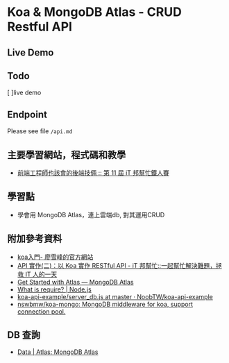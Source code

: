 
#  Koa & MongoDB Atlas - CRUD Restful API

## Live Demo

## Todo
[ ]live demo

## Endpoint
Please see file `/api.md`

## 主要學習網站，程式碼和教學
- [前端工程師也該會的後端技倆 :: 第 11 屆 iT 邦幫忙鐵人賽](https://ithelp.ithome.com.tw/users/20119970/ironman/2774)

## 學習點
- 學會用 MongoDB Atlas，連上雲端db, 對其運用CRUD



## 附加參考資料
- [koa入門- 廖雪峰的官方網站](https://www.liaoxuefeng.com/wiki/1022910821149312/1099752344192192)
- [API 實作(二)：以 Koa 實作 RESTful API - iT 邦幫忙::一起幫忙解決難題，拯救 IT 人的一天](https://ithelp.ithome.com.tw/articles/10218671)
- [Get Started with Atlas — MongoDB Atlas](https://docs.atlas.mongodb.com/getting-started/)
- [What is require? | Node.js](https://nodejs.org/en/knowledge/getting-started/what-is-require/)
- [koa-api-example/server_db.js at master · NoobTW/koa-api-example](https://github.com/NoobTW/koa-api-example/blob/master/server_db.js)
- [nswbmw/koa-mongo: MongoDB middleware for koa, support connection pool.](https://github.com/nswbmw/koa-mongo)


## DB 查詢
- [Data | Atlas: MongoDB Atlas](https://cloud.mongodb.com/v2/5c3c7ce3c56c9875460d87f3#metrics/replicaSet/5ed1ef4e1b412928070a4f38/explorer/test/people/find)

